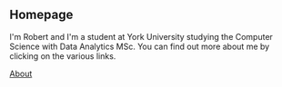 
## Homepage

I'm Robert and I'm a student at York University studying the Computer Science with Data Analytics MSc. You can find out more about me by clicking on the various links.

[About](/about.md)

